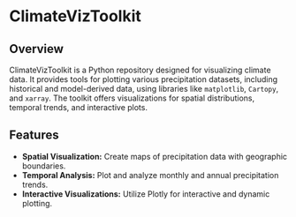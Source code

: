 # ClimateVizToolkit

## Overview

ClimateVizToolkit is a Python repository designed for visualizing climate data. It provides tools for plotting various precipitation datasets, including historical and model-derived data, using libraries like `matplotlib`, `Cartopy`, and `xarray`. The toolkit offers visualizations for spatial distributions, temporal trends, and interactive plots.

## Features

- **Spatial Visualization:** Create maps of precipitation data with geographic boundaries.
- **Temporal Analysis:** Plot and analyze monthly and annual precipitation trends.
- **Interactive Visualizations:** Utilize Plotly for interactive and dynamic plotting.
